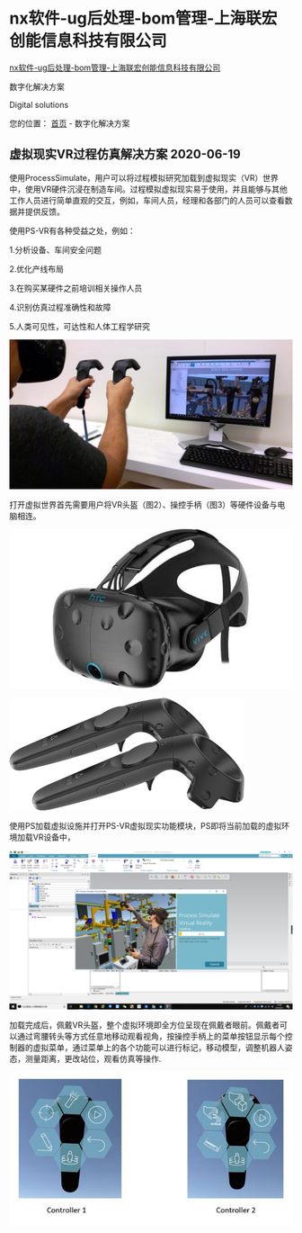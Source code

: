 # nx软件-ug后处理-bom管理-上海联宏创能信息科技有限公司
[nx软件-ug后处理-bom管理-上海联宏创能信息科技有限公司](http://www.ugitc.com/News/detail/classid/2/id/205.html) 

 数字化解决方案

Digital solutions

您的位置： [首页](http://www.ugitc.com/Index.html) \- 数字化解决方案

虚拟现实VR过程仿真解决方案 2020-06-19
-------------------------

使用ProcessSimulate，用户可以将过程模拟研究加载到虚拟现实（VR）世界中，使用VR硬件沉浸在制造车间。过程模拟虚拟现实易于使用，并且能够与其他工作人员进行简单直观的交互，例如，车间人员，经理和各部门的人员可以查看数据并提供反馈。

使用PS-VR有各种受益之处，例如：

1.分析设备、车间安全问题

2.优化产线布局

3.在购买某硬件之前培训相关操作人员

4.识别仿真过程准确性和故障

5.人类可见性，可达性和人体工程学研究

![](https://github.com/ustczzh/MyClippings/blob/main/Images/2022-12-20%2011-02-19/1338145c-398e-4fea-b582-44632951dbff.png?raw=true)

打开虚拟世界首先需要用户将VR头盔（图2）、操控手柄（图3）等硬件设备与电脑相连。

![](https://github.com/ustczzh/MyClippings/blob/main/Images/2022-12-20%2011-02-19/e6533a8a-7172-4e13-806a-00e7030740eb.jpeg?raw=true)

![](https://github.com/ustczzh/MyClippings/blob/main/Images/2022-12-20%2011-02-19/2c9218e9-8ec8-4c35-b479-87c73bfd3611.png?raw=true)

使用PS加载虚拟设施并打开PS-VR虚拟现实功能模块，PS即将当前加载的虚拟环境加载VR设备中，

![](https://github.com/ustczzh/MyClippings/blob/main/Images/2022-12-20%2011-02-19/dde8184d-51ec-4c54-9b24-81b460ca06d1.png?raw=true)

加载完成后，佩戴VR头盔，整个虚拟环境即全方位呈现在佩戴者眼前。佩戴者可以通过弯腰转头等方式任意地移动观看视角，按操控手柄上的菜单按钮显示每个控制器的虚拟菜单，通过菜单上的各个功能可以进行标记，移动模型，调整机器人姿态，测量距离，更改站位，观看仿真等操作.

![](https://github.com/ustczzh/MyClippings/blob/main/Images/2022-12-20%2011-02-19/a6f46642-c343-496b-89c7-f7e8cb826f05.png?raw=true)